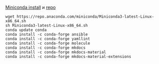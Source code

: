 [Miniconda install](https://docs.conda.io/en/latest/miniconda.html) и [repo](https://anaconda.org/)
```
wget https://repo.anaconda.com/miniconda/Miniconda3-latest-Linux-x86_64.sh
sh Miniconda3-latest-Linux-x86_64.sh 
conda update conda
conda install -c conda-forge ansible
conda install -c conda-forge yamllint
conda install -c conda-forge molecule
conda install -c conda-forge mkdocs
conda install -c conda-forge mkdocs-material
conda install -c conda-forge mkdocs-material-extensions
```
